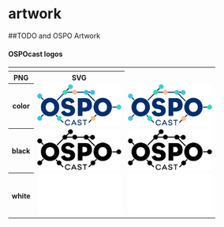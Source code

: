 # artwork
##TODO and OSPO Artwork

#### OSPOcast logos

<table>
    <tr>
    	<th colspan="3"></th>
    </tr>
    <tr>
        <th colspan="1">PNG</th>
        <th colspan="1">SVG</th>
    </tr>
    <tr>
        <th>color</th>
        <td><img src="OSPOcast/OSPOcast-color.png" width="170"></td>
        <td><img src="OSPOcast/OSPOcast-color.svg" width="170"></td>
    </tr>
    <tr>
        <th>black</th>
        <td><img src="OSPOcast/OSPOcast-black.png" width="170"></td>
        <td><img src="OSPOcast/OSPOcast-black.svg" width="170"></td>
    </tr>
    <tr>
        <th>white</th>
        <td><img src="OSPOcast/OSPOcast-white.png" width="170"></td>
        <td><img src="OSPOcast/OSPOcast-white.svg" width="170"></td>
    </tr>
</table>
